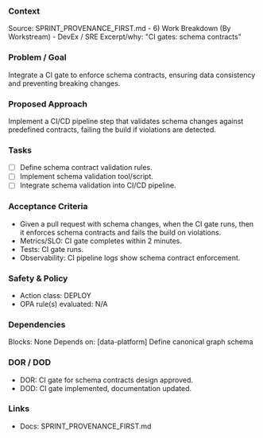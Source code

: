 ### Context
Source: SPRINT_PROVENANCE_FIRST.md - 6) Work Breakdown (By Workstream) - DevEx / SRE
Excerpt/why: "CI gates: schema contracts"

### Problem / Goal
Integrate a CI gate to enforce schema contracts, ensuring data consistency and preventing breaking changes.

### Proposed Approach
Implement a CI/CD pipeline step that validates schema changes against predefined contracts, failing the build if violations are detected.

### Tasks
- [ ] Define schema contract validation rules.
- [ ] Implement schema validation tool/script.
- [ ] Integrate schema validation into CI/CD pipeline.

### Acceptance Criteria
- Given a pull request with schema changes, when the CI gate runs, then it enforces schema contracts and fails the build on violations.
- Metrics/SLO: CI gate completes within 2 minutes.
- Tests: CI gate runs.
- Observability: CI pipeline logs show schema contract enforcement.

### Safety & Policy
- Action class: DEPLOY
- OPA rule(s) evaluated: N/A

### Dependencies
Blocks: None
Depends on: [data-platform] Define canonical graph schema

### DOR / DOD
- DOR: CI gate for schema contracts design approved.
- DOD: CI gate implemented, documentation updated.

### Links
- Docs: SPRINT_PROVENANCE_FIRST.md
